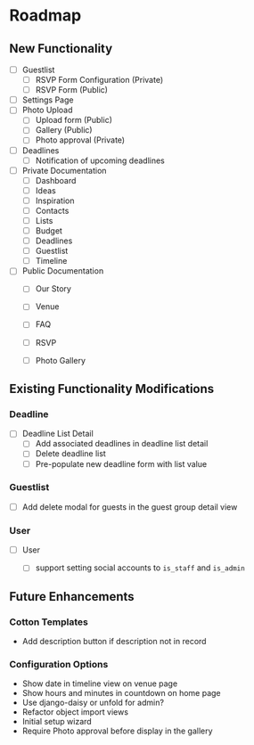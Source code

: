 # Roadmap

## New Functionality

- [ ] Guestlist
    * [ ] RSVP Form Configuration (Private)
    * [ ] RSVP Form (Public)
- [ ] Settings Page
- [ ] Photo Upload
    * [ ] Upload form (Public)
    * [ ] Gallery (Public)
    * [ ] Photo approval (Private)
- [ ] Deadlines
    * [ ] Notification of upcoming deadlines
- [ ] Private Documentation
    * [ ] Dashboard
    * [ ] Ideas
    * [ ] Inspiration
    * [ ] Contacts
    * [ ] Lists
    * [ ] Budget
    * [ ] Deadlines
    * [ ] Guestlist
    * [ ] Timeline
- [ ] Public Documentation
    * [ ] Our Story
    * [ ] Venue
    * [ ] FAQ
    * [ ] RSVP
    * [ ] Photo Gallery



## Existing Functionality Modifications

### Deadline

- [ ] Deadline List Detail
    - [ ] Add associated deadlines in deadline list detail
    - [ ] Delete deadline list
    - [ ] Pre-populate new deadline form with list value
  
### Guestlist

- [ ] Add delete modal for guests in the guest group detail view

### User

- [ ] User
    - [ ] support setting social accounts to `is_staff` and `is_admin`
  


## Future Enhancements

### Cotton Templates

* Add description button if description not in record

### Configuration Options

* Show date in timeline view on venue page
* Show hours and minutes in countdown on home page
* Use django-daisy or unfold for admin?
* Refactor object import views
* Initial setup wizard 
* Require Photo approval before display in the gallery